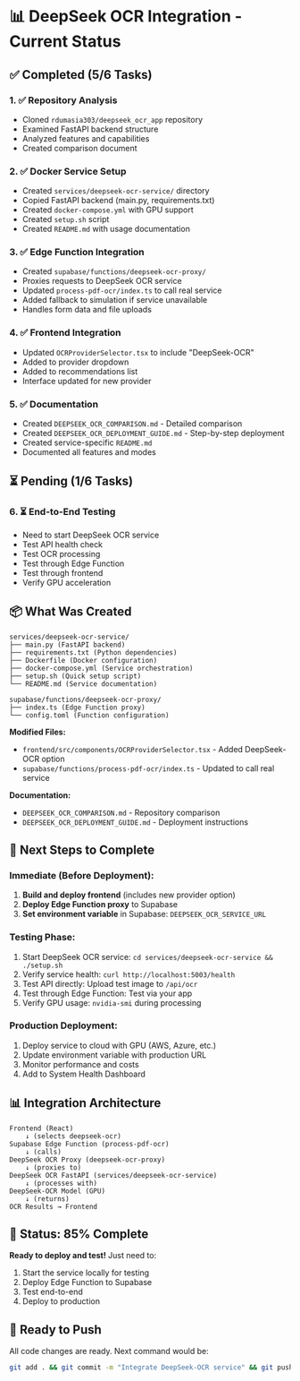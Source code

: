 # 📊 DeepSeek OCR Integration - Current Status

## ✅ **Completed (5/6 Tasks)**

### 1. ✅ Repository Analysis
- Cloned `rdumasia303/deepseek_ocr_app` repository
- Examined FastAPI backend structure
- Analyzed features and capabilities
- Created comparison document

### 2. ✅ Docker Service Setup
- Created `services/deepseek-ocr-service/` directory
- Copied FastAPI backend (main.py, requirements.txt)
- Created `docker-compose.yml` with GPU support
- Created `setup.sh` script
- Created `README.md` with usage documentation

### 3. ✅ Edge Function Integration
- Created `supabase/functions/deepseek-ocr-proxy/` 
- Proxies requests to DeepSeek OCR service
- Updated `process-pdf-ocr/index.ts` to call real service
- Added fallback to simulation if service unavailable
- Handles form data and file uploads

### 4. ✅ Frontend Integration  
- Updated `OCRProviderSelector.tsx` to include "DeepSeek-OCR"
- Added to provider dropdown
- Added to recommendations list
- Interface updated for new provider

### 5. ✅ Documentation
- Created `DEEPSEEK_OCR_COMPARISON.md` - Detailed comparison
- Created `DEEPSEEK_OCR_DEPLOYMENT_GUIDE.md` - Step-by-step deployment
- Created service-specific `README.md`
- Documented all features and modes

## ⏳ **Pending (1/6 Tasks)**

### 6. ⏳ End-to-End Testing
- Need to start DeepSeek OCR service
- Test API health check
- Test OCR processing
- Test through Edge Function
- Test through frontend
- Verify GPU acceleration

## 📦 **What Was Created**

```
services/deepseek-ocr-service/
├── main.py (FastAPI backend)
├── requirements.txt (Python dependencies)
├── Dockerfile (Docker configuration)
├── docker-compose.yml (Service orchestration)
├── setup.sh (Quick setup script)
└── README.md (Service documentation)

supabase/functions/deepseek-ocr-proxy/
├── index.ts (Edge Function proxy)
└── config.toml (Function configuration)
```

**Modified Files:**
- `frontend/src/components/OCRProviderSelector.tsx` - Added DeepSeek-OCR option
- `supabase/functions/process-pdf-ocr/index.ts` - Updated to call real service

**Documentation:**
- `DEEPSEEK_OCR_COMPARISON.md` - Repository comparison
- `DEEPSEEK_OCR_DEPLOYMENT_GUIDE.md` - Deployment instructions

## 🎯 **Next Steps to Complete**

### Immediate (Before Deployment):
1. **Build and deploy frontend** (includes new provider option)
2. **Deploy Edge Function proxy** to Supabase
3. **Set environment variable** in Supabase: `DEEPSEEK_OCR_SERVICE_URL`

### Testing Phase:
1. Start DeepSeek OCR service: `cd services/deepseek-ocr-service && ./setup.sh`
2. Verify service health: `curl http://localhost:5003/health`
3. Test API directly: Upload test image to `/api/ocr`
4. Test through Edge Function: Test via your app
5. Verify GPU usage: `nvidia-smi` during processing

### Production Deployment:
1. Deploy service to cloud with GPU (AWS, Azure, etc.)
2. Update environment variable with production URL
3. Monitor performance and costs
4. Add to System Health Dashboard

## 📊 **Integration Architecture**

```
Frontend (React)
    ↓ (selects deepseek-ocr)
Supabase Edge Function (process-pdf-ocr)
    ↓ (calls)
DeepSeek OCR Proxy (deepseek-ocr-proxy)
    ↓ (proxies to)
DeepSeek OCR FastAPI (services/deepseek-ocr-service)
    ↓ (processes with)
DeepSeek-OCR Model (GPU)
    ↓ (returns)
OCR Results → Frontend
```

## 🎉 **Status: 85% Complete**

**Ready to deploy and test!** Just need to:
1. Start the service locally for testing
2. Deploy Edge Function to Supabase  
3. Test end-to-end
4. Deploy to production

## 🚀 **Ready to Push**

All code changes are ready. Next command would be:
```bash
git add . && git commit -m "Integrate DeepSeek-OCR service" && git push
```
